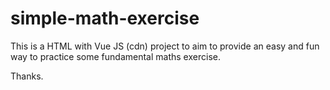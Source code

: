 # simple-math-exercise

This is a HTML with Vue JS (cdn) project to aim to provide an easy and fun way to practice some fundamental maths exercise.

Thanks.
